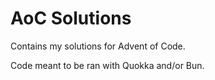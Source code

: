 # AoC Solutions

Contains my solutions for Advent of Code.

Code meant to be ran with Quokka and/or Bun.
